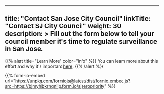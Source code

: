 
---
title: "Contact San Jose City Council"
linkTitle: "Contact SJ City Council"
weight: 30
description: >
  Fill out the form below to tell your council member it's time to regulate surveillance in San Jose.
---
{{% alert title="Learn More" color="info" %}}
You can learn more about this effort and why it's important [here](https://www.cpcscc.org/news/2021/02/22/cpc-joins-over-a-dozen-racial-justice-and-civil-rights-groups-supporting-surveillance-regulation-in-san-josé).
{{% /alert %}}

{{% form-io-embed url="https://unpkg.com/formiojs@latest/dist/formio.embed.js?src=https://bjmyhibkrnqniip.form.io/sjseropriority" %}}
